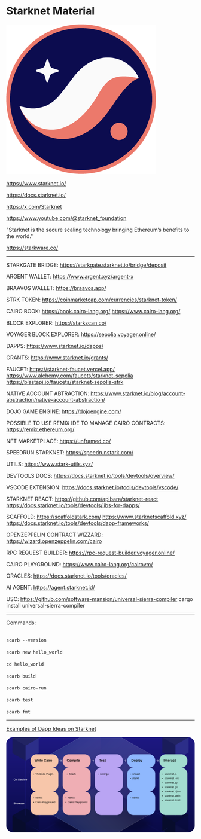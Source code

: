 # Starknet Material

![Logo](./starknet.png?raw=true "Logo")

https://www.starknet.io/

https://docs.starknet.io/

https://x.com/Starknet

https://www.youtube.com/@starknet_foundation

"Starknet is the secure scaling technology bringing Ethereum’s benefits to the world."

https://starkware.co/

---

STARKGATE BRIDGE: https://starkgate.starknet.io/bridge/deposit

ARGENT WALLET: https://www.argent.xyz/argent-x

BRAAVOS WALLET: https://braavos.app/

STRK TOKEN: https://coinmarketcap.com/currencies/starknet-token/

CAIRO BOOK: https://book.cairo-lang.org/ https://www.cairo-lang.org/

BLOCK EXPLORER: https://starkscan.co/

VOYAGER BLOCK EXPLORER: https://sepolia.voyager.online/

DAPPS: https://www.starknet.io/dapps/

GRANTS: https://www.starknet.io/grants/

FAUCET: https://starknet-faucet.vercel.app/ https://www.alchemy.com/faucets/starknet-sepolia https://blastapi.io/faucets/starknet-sepolia-strk

NATIVE ACCOUNT ABTRACTION: https://www.starknet.io/blog/account-abstraction/native-account-abstraction/

DOJO GAME ENGINE: https://dojoengine.com/

POSSIBLE TO USE REMIX IDE TO MANAGE CAIRO CONTRACTS: https://remix.ethereum.org/

NFT MARKETPLACE: https://unframed.co/

SPEEDRUN STARKNET: https://speedrunstark.com/

UTILS: https://www.stark-utils.xyz/

DEVTOOLS DOCS: https://docs.starknet.io/tools/devtools/overview/

VSCODE EXTENSION: https://docs.starknet.io/tools/devtools/vscode/

STARKNET REACT: https://github.com/apibara/starknet-react https://docs.starknet.io/tools/devtools/libs-for-dapps/

SCAFFOLD: https://scaffoldstark.com/ https://www.starknetscaffold.xyz/ https://docs.starknet.io/tools/devtools/dapp-frameworks/

OPENZEPPELIN CONTRACT WIZZARD: https://wizard.openzeppelin.com/cairo

RPC REQUEST BUILDER: https://rpc-request-builder.voyager.online/

CAIRO PLAYGROUND: https://www.cairo-lang.org/cairovm/

ORACLES: https://docs.starknet.io/tools/oracles/

AI AGENT: https://agent.starknet.id/

USC: https://github.com/software-mansion/universal-sierra-compiler cargo install universal-sierra-compiler

---

Commands:

```

scarb --version

scarb new hello_world

cd hello_world

scarb build

scarb cairo-run

scarb test

scarb fmt

```

---

[Examples of Dapp Ideas on Starknet](DAPPS.md)

![Tools](./devtools.svg "Tools")

